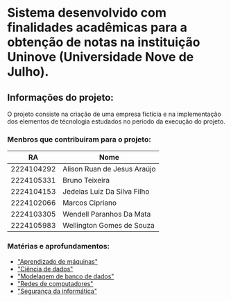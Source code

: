 # Sistema desenvolvido com finalidades acadêmicas para a obtenção de notas na instituição Uninove (Universidade Nove de Julho).

## Informações do projeto:

O projeto consiste na criação de uma empresa fictícia e na implementação dos elementos de técnologia estudados no periodo da execução do projeto. 

### Menbros que contribuiram para o projeto:

|          RA           |           Nome                |
|-----------------------|-------------------------------|
|2224104292             |Alison Ruan de Jesus Araújo    |
|2224105331             |Bruno Teixeira                 |
|2224104153             |Jedeias Luiz Da Silva Filho    |
|2224102066             |Marcos Cipriano                |
|2224103305             |Wendell Paranhos Da Mata       |
|2224105983             |Wellington Gomes de Souza      |
 
 ### Matérias e aprofundamentos:

* ["Aprendizado de máquinas"](aprendizadoDeMaquina/README.md)
* ["Ciência de dados"](cienciaDeDados/README.md)
* ["Modelagem de banco de dados"](modelagemDeBancoDeDados/README.md)
* ["Redes de computadores"](redesDeComputadores/README.md)
* ["Segurança da informática"](segurancaDaInformacao/README.md)